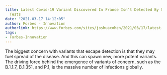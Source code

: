 ```yaml
---
title: Latest Covid-19 Variant Discovered In France Isn’t Detected By Standard PCR
  Tests
date: "2021-03-17 14:12:05"
author: Forbes - Innovation
authorlink: https://www.forbes.com/sites/joshuacohen/2021/03/17/latest-covid-19-variant-discovered-in-france-isnt-detected-by-standard-pcr-tests/
tags:
- Forbes-Innovation
---
```

The biggest concern with variants that escape detection is that they may fuel spread of the disease. And this can spawn new, more potent variants. The driving force behind the emergence of variants of concern, such as the B.1.1.7, B.1.351, and P.1, is the massive number of infections globally.